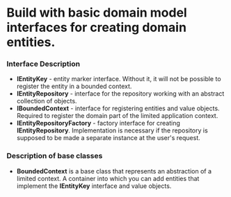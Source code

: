 # Build with basic domain model interfaces for creating domain entities.

### Interface Description

* **IEntityKey** - entity marker interface. Without it, it will not be possible to register the entity in a bounded context.
* **IEntityRepository** - interface for the repository working with an abstract collection of objects.
* **IBoundedContext** - interface for registering entities and value objects. Required to register the domain part of the limited application context.
* **IEntityRepositoryFactory** - factory interface for creating **IEntityRepository**. Implementation is necessary if the repository is supposed to be made a separate instance at the user's request.

### Description of base classes

* **BoundedContext** is a base class that represents an abstraction of a limited context. A container into which you can add entities that implement the **IEntityKey** interface and value objects.